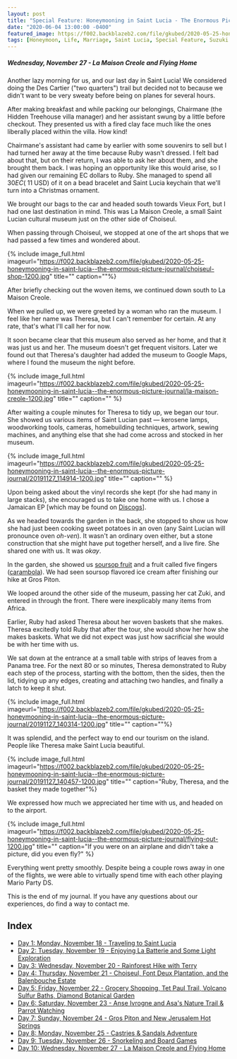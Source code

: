 ```yaml
---
layout: post
title: "Special Feature: Honeymooning in Saint Lucia - The Enormous Picture Journal - Day 10"
date: "2020-06-04 13:00:00 -0400"
featured_image: https://f002.backblazeb2.com/file/gkubed/2020-05-25-honeymooning-in-saint-lucia--the-enormous-picture-journal/20191127_1102310-1200.jpg
tags: [Honeymoon, Life, Marriage, Saint Lucia, Special Feature, Suzuki Jimny]
---
```


##### Wednesday, November 27 - La Maison Creole and Flying Home

Another lazy morning for us, and our last day in Saint Lucia! We considered doing the Des Cartier ("two quarters") trail but decided not to because we didn't want to be very sweaty before being on planes for several hours.

After making breakfast and while packing our belongings, Chairmane (the Hidden Treehouse villa manager) and her assistant swung by a little before checkout. They presented us with a fired clay face much like the ones liberally placed within the villa. How kind!

Chairmane's assistant had came by earlier with some souvenirs to sell but I had turned her away at the time because Ruby wasn't dressed. I felt bad about that, but on their return, I was able to ask her about them, and she brought them back. I was hoping an opportunity like this would arise, so I had given our remaining EC dollars to Ruby. She managed to spend all $30 EC (~$11 USD) of it on a bead bracelet and Saint Lucia keychain that we'll turn into a Christmas ornament.

<!--more-->

We brought our bags to the car and headed south towards Vieux Fort, but I had one last destination in mind. This was La Maison Creole, a small Saint Lucian cultural museum just on the other side of Choiseul.

When passing through Choiseul, we stopped at one of the art shops that we had passed a few times and wondered about.

{% include image_full.html imageurl="https://f002.backblazeb2.com/file/gkubed/2020-05-25-honeymooning-in-saint-lucia--the-enormous-picture-journal/choiseul-shop-1200.jpg" title="" caption=""%}

After briefly checking out the woven items, we continued down south to La Maison Creole.

When we pulled up, we were greeted by a woman who ran the museum. I feel like her name was Theresa, but I can't remember for certain. At any rate, that's what I'll call her for now.

It soon became clear that this museum also served as her home, and that it was just us and her. The museum doesn't get frequent visitors. Later we found out that Theresa's daughter had added the museum to Google Maps, where I found the museum the night before.

{% include image_full.html imageurl="https://f002.backblazeb2.com/file/gkubed/2020-05-25-honeymooning-in-saint-lucia--the-enormous-picture-journal/la-maison-creole-1200.jpg" title="" caption="" %}

After waiting a couple minutes for Theresa to tidy up, we began our tour. She showed us various items of Saint Lucian past — kerosene lamps, woodworking tools, cameras, homebuilding techniques, artwork, sewing machines, and anything else that she had come across and stocked in her museum.

{% include image_full.html imageurl="https://f002.backblazeb2.com/file/gkubed/2020-05-25-honeymooning-in-saint-lucia--the-enormous-picture-journal/20191127_114914-1200.jpg" title="" caption="" %}

Upon being asked about the vinyl records she kept (for she had many in large stacks), she encouraged us to take one home with us. I chose a Jamaican EP \[which may be found on [Discogs](https://www.discogs.com/Jackie-And-Hortense-Let-It-Be-Me/release/4155097)\].

As we headed towards the garden in the back, she stopped to show us how she had just been cooking sweet potatoes in an oven (any Saint Lucian will pronounce oven *oh-ven*). It wasn't an ordinary oven either, but a stone construction that she might have put together herself, and a live fire. She shared one with us. It was *okay*.

In the garden, she showed us [soursop fruit](https://en.wikipedia.org/wiki/Soursop) and a fruit called five fingers ([carambola](https://en.wikipedia.org/wiki/Carambola)). We had seen soursop flavored ice cream after finishing our hike at Gros Piton.

We looped around the other side of the museum, passing her cat Zuki, and entered in through the front. There were inexplicably many items from Africa.

Earlier, Ruby had asked Theresa about her woven baskets that she makes. Theresa excitedly told Ruby that after the tour, she would show her how she makes baskets. What we did not expect was just how sacrificial she would be with her time with us.

We sat down at the entrance at a small table with strips of leaves from a Panama tree. For the next 80 or so minutes, Theresa demonstrated to Ruby each step of the process, starting with the bottom, then the sides, then the lid, tidying up any edges, creating and attaching two handles, and finally a latch to keep it shut.

{% include image_full.html imageurl="https://f002.backblazeb2.com/file/gkubed/2020-05-25-honeymooning-in-saint-lucia--the-enormous-picture-journal/20191127_140314-1200.jpg" title="" caption=""%}

It was splendid, and the perfect way to end our tourism on the island. People like Theresa make Saint Lucia beautiful.

{% include image_full.html imageurl="https://f002.backblazeb2.com/file/gkubed/2020-05-25-honeymooning-in-saint-lucia--the-enormous-picture-journal/20191127_140457-1200.jpg" title="" caption="Ruby, Theresa, and the basket they made together"%}

We expressed how much we appreciated her time with us, and headed on to the airport.

{% include image_full.html imageurl="https://f002.backblazeb2.com/file/gkubed/2020-05-25-honeymooning-in-saint-lucia--the-enormous-picture-journal/flying-out-1200.jpg" title="" caption="If you were on an airplane and didn't take a picture, did you even fly?" %}

Everything went pretty smoothly. Despite being a couple rows away in one of the flights, we were able to virtually spend time with each other playing Mario Party DS.

This is the end of my journal. If you have any questions about our experiences, do find a way to contact me.

## Index

* [Day 1: Monday, November 18 - Traveling to Saint Lucia](../../../05/25/special-feature-honeymooning-in-saint-lucia-the-enormous-picture-journal-day-1/)
* [Day 2: Tuesday, November 19 - Enjoying La Batterie and Some Light Exploration](../../../05/26/special-feature-honeymooning-in-saint-lucia-the-enormous-picture-journal-day-2/)
* [Day 3: Wednesday, November 20 - Rainforest Hike with Terry](../../../05/27/special-feature-honeymooning-in-saint-lucia-the-enormous-picture-journal-day-3/)
* [Day 4: Thursday, November 21 - Choiseul, Font Deux Plantation, and the Balenbouche Estate](../../../05/28/special-feature-honeymooning-in-saint-lucia-the-enormous-picture-journal-day-4/)
* [Day 5: Friday, November 22 - Grocery Shopping, Tet Paul Trail, Volcano Sulfur Baths, Diamond Botanical Garden](../../../05/29/special-feature-honeymooning-in-saint-lucia-the-enormous-picture-journal-day-5/)
* [Day 6: Saturday, November 23 - Anse Ivrogne and Asa's Nature Trail & Parrot Watching](../../../05/30/special-feature-honeymooning-in-saint-lucia-the-enormous-picture-journal-day-6/)
* [Day 7: Sunday, November 24 - Gros Piton and New Jerusalem Hot Springs](../../../06/01/special-feature-honeymooning-in-saint-lucia-the-enormous-picture-journal-day-7/)
* [Day 8: Monday, November 25 - Castries & Sandals Adventure](../../../06/02/special-feature-honeymooning-in-saint-lucia-the-enormous-picture-journal-day-8/)
* [Day 9: Tuesday, November 26 - Snorkeling and Board Games](../../../06/03/special-feature-honeymooning-in-saint-lucia-the-enormous-picture-journal-day-9/)
* [Day 10: Wednesday, November 27 - La Maison Creole and Flying Home](../../../06/04/special-feature-honeymooning-in-saint-lucia-the-enormous-picture-journal-day-10/)
